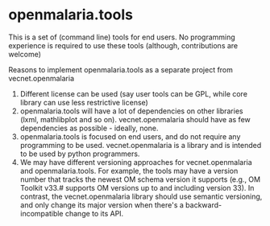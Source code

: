 # openmalaria.tools
This is a set of (command line) tools for end users. No programming experience is required to use these tools (although, contributions are welcome)

Reasons to implement openmalaria.tools as a separate project from vecnet.openmalaria
1. Different license can be used (say user tools can be GPL, while core library can use less restrictive license)
2. openmalaria.tools will have a lot of dependencies on other libraries (lxml, mathlibplot and so on).  vecnet.openmalaria should have as few dependencies as possible - ideally, none.
3. openmalaria.tools is focused on end users, and do not require any programming to be used. vecnet.openmalaria is a library and is intended to be used by python programmers.
4. We may have different versioning approaches for vecnet.openmalaria and openmalaria.tools. For example, the tools may have a version number that tracks the newest OM schema version it supports (e.g., OM Toolkit v33.# supports OM versions up to and including version 33).  In contrast, the vecnet.openmalaria library should use semantic versioning, and only change its major version when there's a backward-incompatible change to its API.
